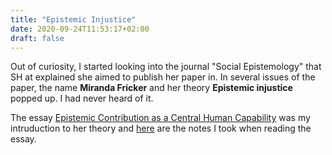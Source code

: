 ```yaml
---
title: "Epistemic Injustice"
date: 2020-09-24T11:53:17+02:00
draft: false
---
```


Out of curiosity, I started looking into the journal "Social Epistemology" that SH at explained she aimed to publish her paper in. In several issues of the paper, the name **Miranda Fricker** and her theory **Epistemic injustice** popped up. I had never heard of it. 

The essay [Epistemic Contribution as a Central Human Capability](/pdfs/fricker2015.pdf) was my intruduction to her theory and [here](https://github.com/jfrogren/bibnotes/blob/master/fricker2015.md) are the notes I took when reading the essay.

